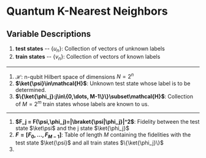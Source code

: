 # Quantum K-Nearest Neighbors

## Variable Descriptions

1. **test states** -- $\{u_n\}$: Collection of vectors of unknown labels
2. **train states** -- $\{v_n\}$: Collection of vectors of known labels
---
1. **$\mathcal{H}$**: n-qubit Hilbert space of dimensions $N = 2^n$
2. **$\ket{\psi}\in\mathcal{H}$**: Unknown test state whose label is to be determined.
3. **$\{\ket{\phi_j}:j\in\{0,\dots, M-1\}\}\subset\mathcal{H}$**: Collection of $M = 2^m$ train states whose labels are known to us.
---
1. **$F_j = F(\psi,\phi_j)=|\braket{\psi|\phi_j}|^2$**: Fidelity between the test state $\ket\psi$ and the j state $\ket{\phi_j}$
2. **$F=[F_0,\dots,F_{M-1}]$**: Table of length $M$ containing the fidelities with the test state $\ket{\psi}$ and all train states $\{\ket{\phi_j}\}$
3. 
